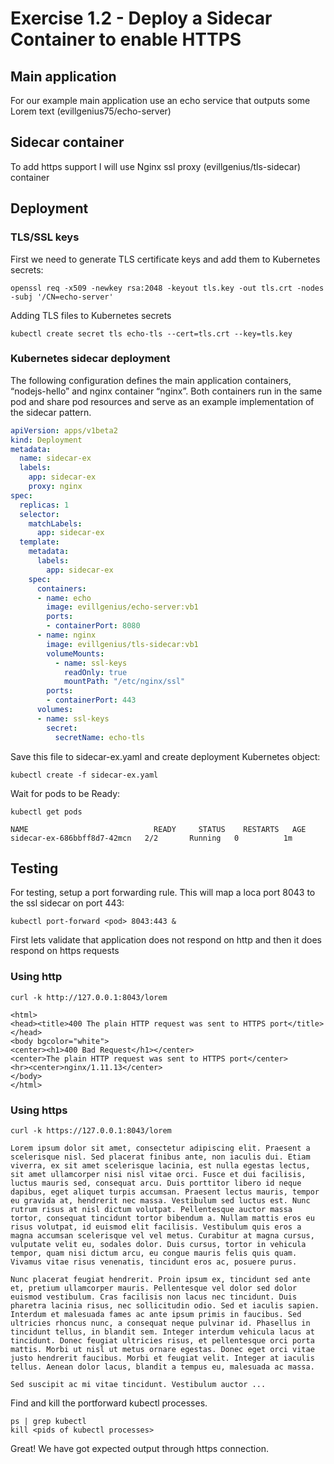 # Exercise 1.2 - Deploy a Sidecar Container to enable HTTPS

## Main application
For our example main application use an echo service that outputs some Lorem text (evillgenius75/echo-server)
## Sidecar container 
To add https support I will use Nginx ssl proxy (evillgenius/tls-sidecar) container
## Deployment
### TLS/SSL keys
First we need to generate TLS certificate keys and add them to Kubernetes secrets:
```console
openssl req -x509 -newkey rsa:2048 -keyout tls.key -out tls.crt -nodes -subj '/CN=echo-server'
```

Adding TLS files to Kubernetes secrets

```console
kubectl create secret tls echo-tls --cert=tls.crt --key=tls.key
```

### Kubernetes sidecar deployment
The following configuration defines the main application containers, “nodejs-hello” and nginx container “nginx”. Both containers run in the same pod and share pod resources and serve as an example implementation of the sidecar pattern. 

```yaml
apiVersion: apps/v1beta2
kind: Deployment
metadata:
  name: sidecar-ex
  labels:
    app: sidecar-ex
    proxy: nginx
spec:
  replicas: 1
  selector:
    matchLabels:
      app: sidecar-ex
  template:
    metadata:
      labels:
        app: sidecar-ex
    spec:
      containers:
      - name: echo
        image: evillgenius/echo-server:vb1
        ports:
        - containerPort: 8080
      - name: nginx
        image: evillgenius/tls-sidecar:vb1
        volumeMounts:
          - name: ssl-keys
            readOnly: true
            mountPath: "/etc/nginx/ssl"          
        ports:
        - containerPort: 443
      volumes:
      - name: ssl-keys
        secret:
          secretName: echo-tls
```


Save this file to sidecar-ex.yaml and create deployment Kubernetes object:

```console
kubectl create -f sidecar-ex.yaml
```

Wait for pods to be Ready:
```console
kubectl get pods
```

```output
NAME                            READY     STATUS    RESTARTS   AGE
sidecar-ex-686bbff8d7-42mcn   2/2       Running   0          1m
```
## Testing
For testing, setup a port forwarding rule. This will map a loca port 8043 to the ssl sidecar on port 443:

```console
kubectl port-forward <pod> 8043:443 &
```

First lets validate that application does not respond on http and then it does respond on https requests


### Using http
```console
curl -k http://127.0.0.1:8043/lorem
```

```output
<html>
<head><title>400 The plain HTTP request was sent to HTTPS port</title></head>
<body bgcolor="white">
<center><h1>400 Bad Request</h1></center>
<center>The plain HTTP request was sent to HTTPS port</center>
<hr><center>nginx/1.11.13</center>
</body>
</html>
```
### Using https
```console
curl -k https://127.0.0.1:8043/lorem 
```

```output
Lorem ipsum dolor sit amet, consectetur adipiscing elit. Praesent a scelerisque nisl. Sed placerat finibus ante, non iaculis dui. Etiam viverra, ex sit amet scelerisque lacinia, est nulla egestas lectus, sit amet ullamcorper nisi nisl vitae orci. Fusce et dui facilisis, luctus mauris sed, consequat arcu. Duis porttitor libero id neque dapibus, eget aliquet turpis accumsan. Praesent lectus mauris, tempor eu gravida at, hendrerit nec massa. Vestibulum sed luctus est. Nunc rutrum risus at nisl dictum volutpat. Pellentesque auctor massa tortor, consequat tincidunt tortor bibendum a. Nullam mattis eros eu risus volutpat, id euismod elit facilisis. Vestibulum quis eros a magna accumsan scelerisque vel vel metus. Curabitur at magna cursus, vulputate velit eu, sodales dolor. Duis cursus, tortor in vehicula tempor, quam nisi dictum arcu, eu congue mauris felis quis quam. Vivamus vitae risus venenatis, tincidunt eros ac, posuere purus.

Nunc placerat feugiat hendrerit. Proin ipsum ex, tincidunt sed ante et, pretium ullamcorper mauris. Pellentesque vel dolor sed dolor euismod vestibulum. Cras facilisis non lacus nec tincidunt. Duis pharetra lacinia risus, nec sollicitudin odio. Sed et iaculis sapien. Interdum et malesuada fames ac ante ipsum primis in faucibus. Sed ultricies rhoncus nunc, a consequat neque pulvinar id. Phasellus in tincidunt tellus, in blandit sem. Integer interdum vehicula lacus at tincidunt. Donec feugiat ultricies risus, et pellentesque orci porta mattis. Morbi ut nisl ut metus ornare egestas. Donec eget orci vitae justo hendrerit faucibus. Morbi et feugiat velit. Integer at iaculis tellus. Aenean dolor lacus, blandit a tempus eu, malesuada ac massa.

Sed suscipit ac mi vitae tincidunt. Vestibulum auctor ...
```

Find and kill the portforward kubectl processes.
```console
ps | grep kubectl
kill <pids of kubectl processes>
```

Great! We have got expected output through https connection.


